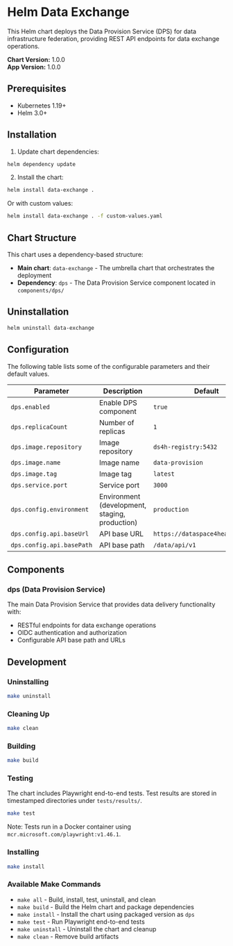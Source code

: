 # Helm Data Exchange

This Helm chart deploys the Data Provision Service (DPS) for data infrastructure federation, providing REST API endpoints for data exchange operations.

**Chart Version:** 1.0.0  
**App Version:** 1.0.0

## Prerequisites

- Kubernetes 1.19+
- Helm 3.0+

## Installation

1. Update chart dependencies:
```bash
helm dependency update
```

2. Install the chart:
```bash
helm install data-exchange .
```

Or with custom values:
```bash
helm install data-exchange . -f custom-values.yaml
```

## Chart Structure

This chart uses a dependency-based structure:
- **Main chart**: `data-exchange` - The umbrella chart that orchestrates the deployment
- **Dependency**: `dps` - The Data Provision Service component located in `components/dps/`

## Uninstallation

```bash
helm uninstall data-exchange
```

## Configuration

The following table lists some of the configurable parameters and their default values.

| Parameter | Description | Default |
|-----------|-------------|---------|
| `dps.enabled` | Enable DPS component | `true` |
| `dps.replicaCount` | Number of replicas | `1` |
| `dps.image.repository` | Image repository | `ds4h-registry:5432` |
| `dps.image.name` | Image name | `data-provision` |
| `dps.image.tag` | Image tag | `latest` |
| `dps.service.port` | Service port | `3000` |
| `dps.config.environment` | Environment (development, staging, production) | `production` |
| `dps.config.api.baseUrl` | API base URL | `https://dataspace4health.local` |
| `dps.config.api.basePath` | API base path | `/data/api/v1` |

## Components

### dps (Data Provision Service)
The main Data Provision Service that provides data delivery functionality with:
- RESTful endpoints for data exchange operations
- OIDC authentication and authorization
- Configurable API base path and URLs

## Development

### Uninstalling

```bash
make uninstall
```

### Cleaning Up

```bash
make clean
```

### Building

```bash
make build
```

### Testing

The chart includes Playwright end-to-end tests. Test results are stored in timestamped directories under `tests/results/`.

```bash
make test
```

Note: Tests run in a Docker container using `mcr.microsoft.com/playwright:v1.46.1`.

### Installing

```bash
make install
```

### Available Make Commands

- `make all` - Build, install, test, uninstall, and clean
- `make build` - Build the Helm chart and package dependencies  
- `make install` - Install the chart using packaged version as `dps`
- `make test` - Run Playwright end-to-end tests
- `make uninstall` - Uninstall the chart and cleanup
- `make clean` - Remove build artifacts
